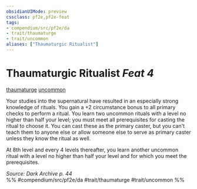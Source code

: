 ```yaml
---
obsidianUIMode: preview
cssclass: pf2e,pf2e-feat
tags:
- compendium/src/pf2e/da
- trait/thaumaturge
- trait/uncommon
aliases: ["Thaumaturgic Ritualist"]
---
```

# Thaumaturgic Ritualist  *Feat 4*  
[thaumaturge](/rules/traits/thaumaturge-da.md)  [uncommon](/rules/traits/uncommon.md)  


Your studies into the supernatural have resulted in an especially strong knowledge of rituals. You gain a +2 circumstance bonus to all primary checks to perform a ritual. You learn two uncommon rituals with a level no higher than half your level; you must meet all prerequisites for casting the ritual to choose it. You can cast these as the primary caster, but you can't teach them to anyone else or allow someone else to serve as primary caster unless they know the ritual as well.

At 8th level and every 4 levels thereafter, you learn another uncommon ritual with a level no higher than half your level and for which you meet the prerequisites.

*Source: Dark Archive p. 44*  
%% #compendium/src/pf2e/da #trait/thaumaturge #trait/uncommon %%